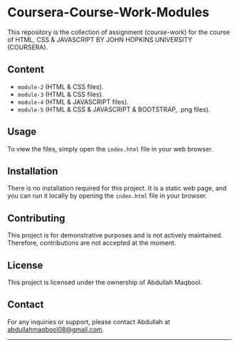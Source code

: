 # Coursera-Course-Work-Modules

This repository is the collection of assignment (course-work) for the course of HTML, CSS & JAVASCRIPT BY JOHN HOPKINS UNIVERSITY (COURSERA).

## Content
- `module-2` (HTML & CSS files).
- `module-3` (HTML & CSS files).
- `module-4` (HTML & JAVASCRIPT files).
- `module-5` (HTML & CSS & JAVASCRIPT & BOOTSTRAP, .png files).

## Usage

To view the files, simply open the `index.html` file in your web browser.

## Installation

There is no installation required for this project. It is a static web page, and you can run it locally by opening the `index.html` file in your browser.

## Contributing

This project is for demonstrative purposes and is not actively maintained. Therefore, contributions are not accepted at the moment.

## License

This project is licensed under the ownership of Abdullah Maqbool.

## Contact

For any inquiries or support, please contact Abdullah at abdullahmaqbool08@gmail.com.

---
